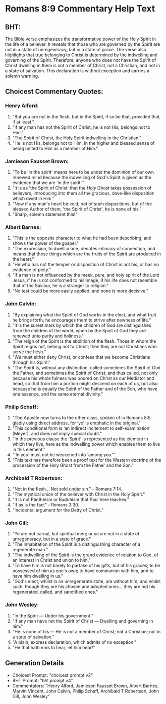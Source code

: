 # Romans 8:9 Commentary Help Text

## BHT:
The Bible verse emphasizes the transformative power of the Holy Spirit in the life of a believer. It reveals that those who are governed by the Spirit are not in a state of unregeneracy, but in a state of grace. The verse also highlights that true belonging to Christ is determined by the indwelling and governing of the Spirit. Therefore, anyone who does not have the Spirit of Christ dwelling in them is not a member of Christ, not a Christian, and not in a state of salvation. This declaration is without exception and carries a solemn warning.

## Choicest Commentary Quotes:
### Henry Alford:
1. "But you are not in the flesh, but in the Spirit, if so be that, provided that, if at least."
2. "If any man has not the Spirit of Christ, he is not His, belongs not to Him."
3. "The Spirit of Christ, the Holy Spirit indwelling in the Christian."
4. "He is not His, belongs not to Him, in the higher and blessed sense of being united to Him as a member of Him."

### Jamieson Fausset Brown:
1. "To be 'in the spirit' means here to be under the dominion of our own renewed mind because the indwelling of God's Spirit is given as the evidence that we are 'in the spirit'."
2. "It is as 'the Spirit of Christ' that the Holy Ghost takes possession of believers, introducing into them all the gracious, dove-like disposition which dwelt in Him."
3. "Now if any man's heart be void, not of such dispositions, but of the blessed Author of them, 'the Spirit of Christ', he is none of his."
4. "Sharp, solemn statement this!"

### Albert Barnes:
1. "This is the opposite character to what he had been describing, and shows the power of the gospel."
2. "The expression, to dwell in one, denotes intimacy of connection, and means that those things which are the fruits of the Spirit are produced in the heart."
3. "He who has not the temper or disposition of Christ is not his, or has no evidence of piety."
4. "If a man is not influenced by the meek, pure, and holy spirit of the Lord Jesus, if he is not conformed to his image, if his life does not resemble that of the Saviour, he is a stranger to religion."
5. "No test could be more easily applied, and none is more decisive."

### John Calvin:
1. "By explaining what the Spirit of God works in the elect, and what fruit he brings forth, he encourages them to strive after newness of life."
2. "It is the surest mark by which the children of God are distinguished from the children of the world, when by the Spirit of God they are renewed unto purity and holiness."
3. "The reign of the Spirit is the abolition of the flesh. Those in whom the Spirit reigns not, belong not to Christ; then they are not Christians who serve the flesh."
4. "We must either deny Christ, or confess that we become Christians through his Spirit."
5. "The Spirit is, without any distinction, called sometimes the Spirit of God the Father, and sometimes the Spirit of Christ; and thus called, not only because his whole fulness was poured on Christ as our Mediator and head, so that from him a portion might descend on each of us, but also because he is equally the Spirit of the Father and of the Son, who have one essence, and the same eternal divinity."

### Philip Schaff:
1. "The Apostle now turns to the other class, spoken of in Romans 8:5, gladly using direct address, for ‘ye’ is emphatic in the original."
2. "This conditional form is ‘an indirect incitement to self-examination’ (Meyer), and does not imply special doubt."
3. "In the previous clause the ‘Spirit’ is represented as the element in which they live; here as the indwelling power which enables them to live in this element."
4. "‘In you’ must not be weakened into ‘among you.’"
5. "This text has therefore been a proof text for the Western doctrine of the procession of the Holy Ghost from the Father and the Son."

### Archibald T Robertson:
1. "Not in the flesh... Not sold under sin." - Romans 7:14. 
2. "The mystical union of the believer with Christ in the Holy Spirit." 
3. "It is not Pantheism or Buddhism that Paul here teaches." 
4. "If as is the fact" - Romans 3:30. 
5. "Incidental argument for the Deity of Christ."

### John Gill:
1. "Ye are not carnal, but spiritual men; or ye are not in a state of unregeneracy, but in a state of grace."
2. "The inhabitation of the Spirit is a distinguishing character of a regenerate man."
3. "The indwelling of the Spirit is the grand evidence of relation to God, of an interest in Christ and union to him."
4. "To have him is not barely to partake of his gifts, but of his graces; to be possessed of him as one's own; to have communion with him, and to have him dwelling in us."
5. "God's elect, whilst in an unregenerate state, are without him; and whilst such, though they are his chosen and adopted ones... they are not his regenerated, called, and sanctified ones."

### John Wesley:
1. "In the Spirit — Under his government."
2. "If any man have not the Spirit of Christ — Dwelling and governing in him."
3. "He is none of his — He is not a member of Christ; not a Christian; not in a state of salvation."
4. "A plain, express declaration, which admits of no exception."
5. "He that hath ears to hear, let him hear!"


## Generation Details
- Choicest Prompt: "choicest prompt v2"
- BHT Prompt: "bht prompt v4"
- Commentators: "Henry Alford, Jamieson Fausset Brown, Albert Barnes, Marvin Vincent, John Calvin, Philip Schaff, Archibald T Robertson, John Gill, John Wesley"
